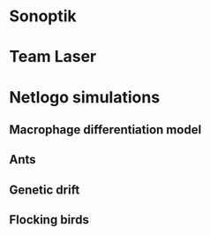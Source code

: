 # Sonoptik

# Team Laser

# Netlogo simulations

## Macrophage differentiation model

## Ants

## Genetic drift

## Flocking birds
